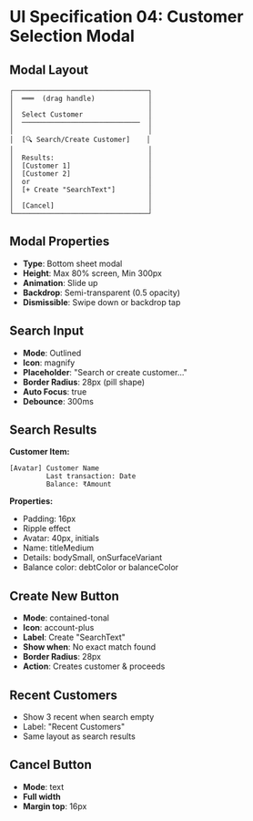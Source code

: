 # UI Specification 04: Customer Selection Modal

## Modal Layout
```
┌─────────────────────────────────┐
│  ═══  (drag handle)             │
│                                 │
│  Select Customer                │
│  ─────────────────────────────  │
│                                 │
│  [🔍 Search/Create Customer]    │
│                                 │
│  Results:                       │
│  [Customer 1]                   │
│  [Customer 2]                   │
│  or                             │
│  [+ Create "SearchText"]        │
│                                 │
│  [Cancel]                       │
└─────────────────────────────────┘
```

## Modal Properties
- **Type**: Bottom sheet modal
- **Height**: Max 80% screen, Min 300px
- **Animation**: Slide up
- **Backdrop**: Semi-transparent (0.5 opacity)
- **Dismissible**: Swipe down or backdrop tap

## Search Input
- **Mode**: Outlined
- **Icon**: magnify
- **Placeholder**: "Search or create customer..."
- **Border Radius**: 28px (pill shape)
- **Auto Focus**: true
- **Debounce**: 300ms

## Search Results
**Customer Item:**
```
[Avatar] Customer Name
         Last transaction: Date
         Balance: ₹Amount
```

**Properties:**
- Padding: 16px
- Ripple effect
- Avatar: 40px, initials
- Name: titleMedium
- Details: bodySmall, onSurfaceVariant
- Balance color: debtColor or balanceColor

## Create New Button
- **Mode**: contained-tonal
- **Icon**: account-plus
- **Label**: Create "SearchText"
- **Show when**: No exact match found
- **Border Radius**: 28px
- **Action**: Creates customer & proceeds

## Recent Customers
- Show 3 recent when search empty
- Label: "Recent Customers"
- Same layout as search results

## Cancel Button
- **Mode**: text
- **Full width**
- **Margin top**: 16px